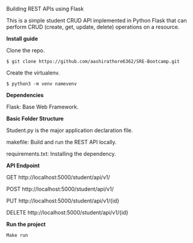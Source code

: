 Building REST APIs using Flask

This is a simple student CRUD API implemented in Python Flask that can perform CRUD (create, get, update, delete) operations on a resource.


**Install guide**

Clone the repo.
```
$ git clone https://github.com/aashirathore6362/SRE-Bootcamp.git
```

Create the virtualenv.
```
$ python3 -m venv namevenv
```


**Dependencies**

Flask: Base Web Framework.



**Basic Folder Structure**

Student.py is the major application declaration file. 

makefile: Build and run the REST API locally.

requirements.txt: Installing the dependency.

 

**API Endpoint**

GET http://localhost:5000/student/api/v1/

POST http://localhost:5000/student/api/v1/

PUT http://localhost:5000/student/api/v1/{id}

DELETE http://localhost:5000/student/api/v1/{id}



**Run the project**
```
Make run
```